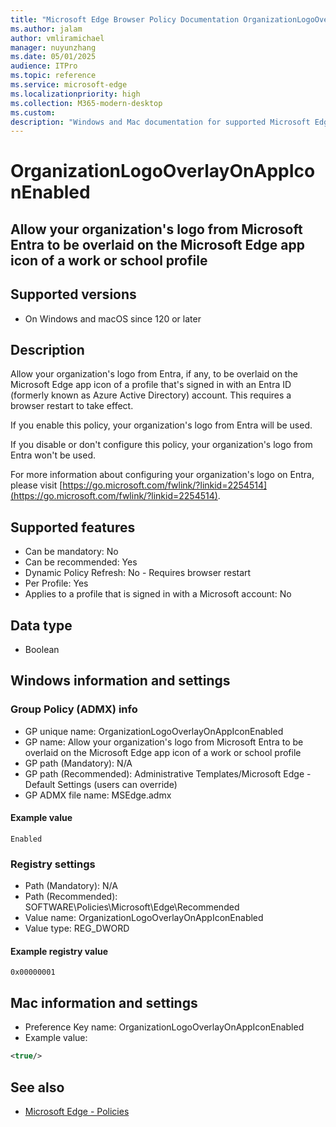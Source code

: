 ```yaml
---
title: "Microsoft Edge Browser Policy Documentation OrganizationLogoOverlayOnAppIconEnabled"
ms.author: jalam
author: vmliramichael
manager: nuyunzhang
ms.date: 05/01/2025
audience: ITPro
ms.topic: reference
ms.service: microsoft-edge
ms.localizationpriority: high
ms.collection: M365-modern-desktop
ms.custom:
description: "Windows and Mac documentation for supported Microsoft Edge Browser policy: Allow your organization&#x27;s logo from Microsoft Entra to be overlaid on the Microsoft Edge app icon of a work or school profile"
---
```


<!--THIS FILE IS AUTOMATICALLY GENERATED. MANUAL CHANGES WILL BE OVERWRITTEN.-->
<!--Please contact the Microsoft Edge Manageability team with any questions.-->

# OrganizationLogoOverlayOnAppIconEnabled

## Allow your organization's logo from Microsoft Entra to be overlaid on the Microsoft Edge app icon of a work or school profile


## Supported versions

- On Windows and macOS since 120 or later

## Description

Allow your organization's logo from Entra, if any, to be overlaid on the Microsoft Edge app icon of a profile that's signed in with an Entra ID (formerly known as Azure Active Directory) account. This requires a browser restart to take effect.

If you enable this policy, your organization's logo from Entra will be used.

If you disable or don't configure this policy, your organization's logo from Entra won't be used.

For more information about configuring your organization's logo on Entra, please visit [https://go.microsoft.com/fwlink/?linkid=2254514](https://go.microsoft.com/fwlink/?linkid=2254514).

## Supported features

- Can be mandatory: No
- Can be recommended: Yes
- Dynamic Policy Refresh: No - Requires browser restart
- Per Profile: Yes
- Applies to a profile that is signed in with a Microsoft account: No

## Data type

- Boolean

## Windows information and settings

### Group Policy (ADMX) info

- GP unique name: OrganizationLogoOverlayOnAppIconEnabled
- GP name: Allow your organization's logo from Microsoft Entra to be overlaid on the Microsoft Edge app icon of a work or school profile
- GP path (Mandatory): N/A
- GP path (Recommended): Administrative Templates/Microsoft Edge - Default Settings (users can override)
- GP ADMX file name: MSEdge.admx

#### Example value

```
Enabled
```

### Registry settings

- Path (Mandatory): N/A
- Path (Recommended): SOFTWARE\Policies\Microsoft\Edge\Recommended
- Value name: OrganizationLogoOverlayOnAppIconEnabled
- Value type: REG_DWORD

#### Example registry value

```
0x00000001
```


## Mac information and settings

- Preference Key name: OrganizationLogoOverlayOnAppIconEnabled
- Example value:

```xml
<true/>
```

## See also
- [Microsoft Edge - Policies](../microsoft-edge-policies.md)
